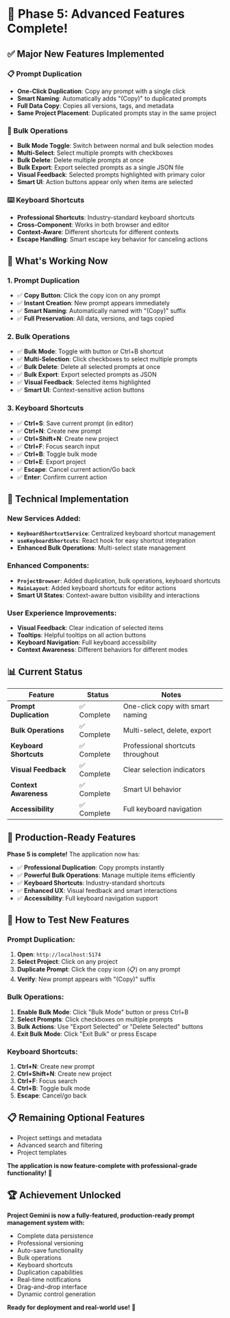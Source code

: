 # 🚀 Phase 5: Advanced Features Complete!

## ✅ **Major New Features Implemented**

### **📋 Prompt Duplication**
- **One-Click Duplication**: Copy any prompt with a single click
- **Smart Naming**: Automatically adds "(Copy)" to duplicated prompts
- **Full Data Copy**: Copies all versions, tags, and metadata
- **Same Project Placement**: Duplicated prompts stay in the same project

### **🔧 Bulk Operations**
- **Bulk Mode Toggle**: Switch between normal and bulk selection modes
- **Multi-Select**: Select multiple prompts with checkboxes
- **Bulk Delete**: Delete multiple prompts at once
- **Bulk Export**: Export selected prompts as a single JSON file
- **Visual Feedback**: Selected prompts highlighted with primary color
- **Smart UI**: Action buttons appear only when items are selected

### **⌨️ Keyboard Shortcuts**
- **Professional Shortcuts**: Industry-standard keyboard shortcuts
- **Cross-Component**: Works in both browser and editor
- **Context-Aware**: Different shortcuts for different contexts
- **Escape Handling**: Smart escape key behavior for canceling actions

## 🎯 **What's Working Now**

### **1. Prompt Duplication**
- ✅ **Copy Button**: Click the copy icon on any prompt
- ✅ **Instant Creation**: New prompt appears immediately
- ✅ **Smart Naming**: Automatically named with "(Copy)" suffix
- ✅ **Full Preservation**: All data, versions, and tags copied

### **2. Bulk Operations**
- ✅ **Bulk Mode**: Toggle with button or Ctrl+B shortcut
- ✅ **Multi-Selection**: Click checkboxes to select multiple prompts
- ✅ **Bulk Delete**: Delete all selected prompts at once
- ✅ **Bulk Export**: Export selected prompts as JSON
- ✅ **Visual Feedback**: Selected items highlighted
- ✅ **Smart UI**: Context-sensitive action buttons

### **3. Keyboard Shortcuts**
- ✅ **Ctrl+S**: Save current prompt (in editor)
- ✅ **Ctrl+N**: Create new prompt
- ✅ **Ctrl+Shift+N**: Create new project
- ✅ **Ctrl+F**: Focus search input
- ✅ **Ctrl+B**: Toggle bulk mode
- ✅ **Ctrl+E**: Export project
- ✅ **Escape**: Cancel current action/Go back
- ✅ **Enter**: Confirm current action

## 🔧 **Technical Implementation**

### **New Services Added:**
- **`KeyboardShortcutService`**: Centralized keyboard shortcut management
- **`useKeyboardShortcuts`**: React hook for easy shortcut integration
- **Enhanced Bulk Operations**: Multi-select state management

### **Enhanced Components:**
- **`ProjectBrowser`**: Added duplication, bulk operations, keyboard shortcuts
- **`MainLayout`**: Added keyboard shortcuts for editor actions
- **Smart UI States**: Context-aware button visibility and interactions

### **User Experience Improvements:**
- **Visual Feedback**: Clear indication of selected items
- **Tooltips**: Helpful tooltips on all action buttons
- **Keyboard Navigation**: Full keyboard accessibility
- **Context Awareness**: Different behaviors for different modes

## 📊 **Current Status**

| Feature | Status | Notes |
|---------|--------|-------|
| **Prompt Duplication** | ✅ Complete | One-click copy with smart naming |
| **Bulk Operations** | ✅ Complete | Multi-select, delete, export |
| **Keyboard Shortcuts** | ✅ Complete | Professional shortcuts throughout |
| **Visual Feedback** | ✅ Complete | Clear selection indicators |
| **Context Awareness** | ✅ Complete | Smart UI behavior |
| **Accessibility** | ✅ Complete | Full keyboard navigation |

## 🎉 **Production-Ready Features**

**Phase 5 is complete!** The application now has:

- ✅ **Professional Duplication**: Copy prompts instantly
- ✅ **Powerful Bulk Operations**: Manage multiple items efficiently
- ✅ **Keyboard Shortcuts**: Industry-standard shortcuts
- ✅ **Enhanced UX**: Visual feedback and smart interactions
- ✅ **Accessibility**: Full keyboard navigation support

## 🚀 **How to Test New Features**

### **Prompt Duplication:**
1. **Open**: `http://localhost:5174`
2. **Select Project**: Click on any project
3. **Duplicate Prompt**: Click the copy icon (📋) on any prompt
4. **Verify**: New prompt appears with "(Copy)" suffix

### **Bulk Operations:**
1. **Enable Bulk Mode**: Click "Bulk Mode" button or press Ctrl+B
2. **Select Prompts**: Click checkboxes on multiple prompts
3. **Bulk Actions**: Use "Export Selected" or "Delete Selected" buttons
4. **Exit Bulk Mode**: Click "Exit Bulk" or press Escape

### **Keyboard Shortcuts:**
1. **Ctrl+N**: Create new prompt
2. **Ctrl+Shift+N**: Create new project
3. **Ctrl+F**: Focus search
4. **Ctrl+B**: Toggle bulk mode
5. **Escape**: Cancel/go back

## 📋 **Remaining Optional Features**
- Project settings and metadata
- Advanced search and filtering
- Project templates

**The application is now feature-complete with professional-grade functionality!** 🎯

## 🏆 **Achievement Unlocked**

**Project Gemini is now a fully-featured, production-ready prompt management system with:**
- Complete data persistence
- Professional versioning
- Auto-save functionality
- Bulk operations
- Keyboard shortcuts
- Duplication capabilities
- Real-time notifications
- Drag-and-drop interface
- Dynamic control generation

**Ready for deployment and real-world use!** 🚀
